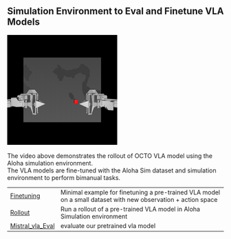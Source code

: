 ## Simulation Environment to Eval and Finetune VLA Models

![Rollout Demo](https://github.com/lyq0241/aloha_env/raw/main/assets/rollout_video_0_36ce4a4640ac0a49b2b9.gif)

The video above demonstrates the rollout of OCTO VLA model using the Aloha simulation environment.  
The VLA models are fine-tuned with the Aloha Sim dataset and simulation environment to perform bimanual tasks.

|                                                                      |                                                                                                                 |
|----------------------------------------------------------------------|-----------------------------------------------------------------------------------------------------------------|
| [Finetuning](finetune_new_observation_action.py)    | Minimal example for finetuning a pre-trained VLA model on a small dataset with new observation + action space |
| [Rollout](eval_octo_model.py)                        | Run a rollout of a pre-trained VLA model in Aloha Simulation environment                                                 |
| [Mistral_vla_Eval](eval_mistralvla.py)                               | evaluate our pretrained vla model   


##
